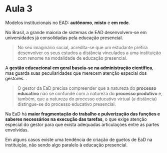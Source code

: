 # Aula 3

Modelos institucionais no EAD: **autônomo**, **misto** e **em rede**.

No Brasil, a  grande maioria de sistemas de EAD desenvolvem-se em universidades já consolidadas pela educação presencial.

> No seu imaginário  social,  acredita-se  que um estudante prefira
> desenvolver os  seus  estudos  a  distância  vinculados  a  uma 
> instituição com  renome  na  modalidade  de  educação presencial.

A **gestão educacional em geral baseia-se na administração científica**, mas guarda suas peculiaridades que merecem atenção especial dos gestores.
.
> O  gestor  da  EaD  precisa  compreender que a  natureza  do **processo educativo** não se confunde com a natureza do **processo produtivo** e, também, que a natureza do processo educativo virtual (a distância) distingue-se do processo educativo presencial.

Na  EaD há **maior fragmentação do trabalho e pulverização das funções e  saberes necessários na execução das tarefas**, o que exige atenção especial do gestor para que exista adequadas articulações entre as partes  envolvidas.

Em alguns casos existe uma tendência de criação de guetos de EaD na instituição, não sendo algo paralelo à educação presencial.